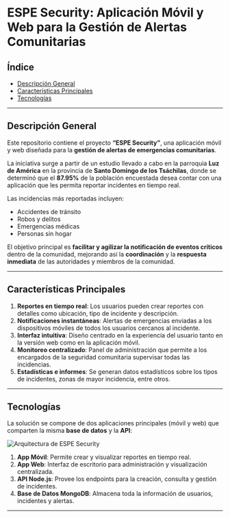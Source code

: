 # ESPE Security: Aplicación Móvil y Web para la Gestión de Alertas Comunitarias

## Índice

- [Descripción General](#descripción-general)
- [Características Principales](#características-principales)
- [Tecnologías](#tecnologías)
---

## Descripción General

Este repositorio contiene el proyecto **“ESPE Security”**, una aplicación móvil y web diseñada para la **gestión de alertas de emergencias comunitarias**.

La iniciativa surge a partir de un estudio llevado a cabo en la parroquia **Luz de América** en la provincia de **Santo Domingo de los Tsáchilas**, donde se determinó que el **87.95%** de la población encuestada desea contar con una aplicación que les permita reportar incidentes en tiempo real.

Las incidencias más reportadas incluyen:
- Accidentes de tránsito
- Robos y delitos
- Emergencias médicas
- Personas sin hogar

El objetivo principal es **facilitar y agilizar la notificación de eventos críticos** dentro de la comunidad, mejorando así la **coordinación** y la **respuesta inmediata** de las autoridades y miembros de la comunidad.

---

## Características Principales

1. **Reportes en tiempo real**: Los usuarios pueden crear reportes con detalles como ubicación, tipo de incidente y descripción.
2. **Notificaciones instantáneas**: Alertas de emergencias enviadas a los dispositivos móviles de todos los usuarios cercanos al incidente.
3. **Interfaz intuitiva**: Diseño centrado en la experiencia del usuario tanto en la versión web como en la aplicación móvil.
4. **Monitoreo centralizado**: Panel de administración que permite a los encargados de la seguridad comunitaria supervisar todas las incidencias.
5. **Estadísticas e informes**: Se generan datos estadísticos sobre los tipos de incidentes, zonas de mayor incidencia, entre otros.

---

## Tecnologías

La solución se compone de dos aplicaciones principales (móvil y web) que comparten la misma **base de datos** y la **API**:

![Arquitectura de ESPE Security](https://github.com/user-attachments/assets/80d4a16a-9974-4d21-8259-24e83cd599a8)

1. **App Móvil**: Permite crear y visualizar reportes en tiempo real.
2. **App Web**: Interfaz de escritorio para administración y visualización centralizada.
3. **API Node.js**: Provee los endpoints para la creación, consulta y gestión de incidentes.
4. **Base de Datos MongoDB**: Almacena toda la información de usuarios, incidentes y alertas.

---

